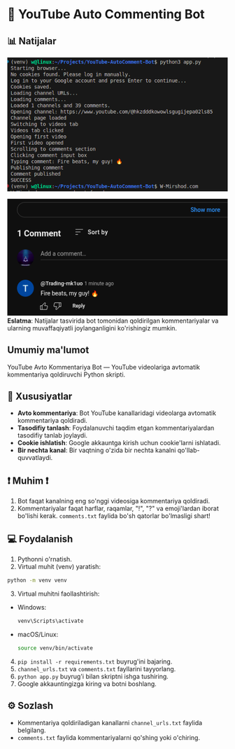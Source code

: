 # 🔴 YouTube Auto Commenting Bot

## 📊 Natijalar
![Bot Natijalari](image.png)

![alt text](image-1.png)
**Eslatma**: Natijalar tasvirida bot tomonidan qoldirilgan kommentariyalar va ularning muvaffaqiyatli joylanganligini ko'rishingiz mumkin.

## Umumiy ma'lumot
YouTube Avto Kommentariya Bot — YouTube videolariga avtomatik kommentariya qoldiruvchi Python skripti.

## 🌟 Xususiyatlar
- **Avto kommentariya**: Bot YouTube kanallaridagi videolarga avtomatik kommentariya qoldiradi.
- **Tasodifiy tanlash**: Foydalanuvchi taqdim etgan kommentariyalardan tasodifiy tanlab joylaydi.
- **Cookie ishlatish**: Google akkauntga kirish uchun cookie'larni ishlatadi.
- **Bir nechta kanal**: Bir vaqtning o'zida bir nechta kanalni qo'llab-quvvatlaydi.

## ❗ Muhim ❗
1. Bot faqat kanalning eng so'nggi videosiga kommentariya qoldiradi.
2. Kommentariyalar faqat harflar, raqamlar, "!", "?" va emoji'lardan iborat bo'lishi kerak. `comments.txt` faylida bo'sh qatorlar bo'lmasligi shart!

## 💻 Foydalanish
1. Pythonni o'rnatish.
2. Virtual muhit (venv) yaratish:
  ```bash
  python -m venv venv
  ```
3. Virtual muhitni faollashtirish:
  - Windows:
    ```bash
    venv\Scripts\activate
    ```
  - macOS/Linux:
    ```bash
    source venv/bin/activate
    ```
4. `pip install -r requirements.txt` buyrug'ini bajaring.
5. `channel_urls.txt` va `comments.txt` fayllarini tayyorlang.
6. `python app.py` buyrug'i bilan skriptni ishga tushiring.
7. Google akkauntingizga kiring va botni boshlang.

## ⚙️ Sozlash
- Kommentariya qoldiriladigan kanallarni `channel_urls.txt` faylida belgilang.
- `comments.txt` faylida kommentariyalarni qo'shing yoki o'chiring.
